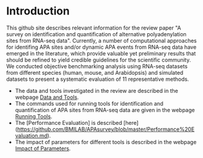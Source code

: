 Introduction
====================
This github site describes relevant information for the review paper "A survey on identification and quantification of alternative polyadenylation sites from RNA-seq data". Currently, a number of computational approaches for identifing APA sites and/or dynamic APA events from RNA-seq data have emerged in the literature, which provide valuable yet preliminary results that should be refined to yield credible guidelines for the scientific community. We conducted objective benchmarking analysis using RNA-seq datasets from different species (human, mouse, and Arabidopsis) and simulated datasets to present a systematic evaluation of 11 representative methods.  
* The data and tools investigated in the review are described in the webpage [Data and Tools](https://github.com/BMILAB/APAsurvey/blob/master/Data%20and%20Tools.md).  
* The commands used for running tools for identification and quantification of APA sites from RNA-seq data are given in the webpage [Running Tools](https://github.com/BMILAB/APAsurvey/blob/master/Running%20Tools.md).  
* The [Performance Evaluation] is described [here] (https://github.com/BMILAB/APAsurvey/blob/master/Performance%20Evaluation.md).  
* The impact of parameters for different tools is described in the webpage [Impact of Parameters](https://github.com/BMILAB/APAsurvey/blob/master/Impact%20of%20Parameters.md).   
